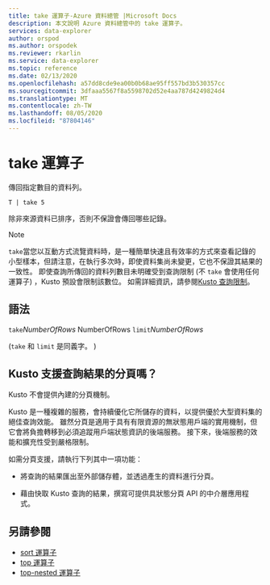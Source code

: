 ```yaml
---
title: take 運算子-Azure 資料總管 |Microsoft Docs
description: 本文說明 Azure 資料總管中的 take 運算子。
services: data-explorer
author: orspod
ms.author: orspodek
ms.reviewer: rkarlin
ms.service: data-explorer
ms.topic: reference
ms.date: 02/13/2020
ms.openlocfilehash: a57dd8cde9ea00b0b68ae95ff557bd3b530357cc
ms.sourcegitcommit: 3dfaaa5567f8a5598702d52e4aa787d4249824d4
ms.translationtype: MT
ms.contentlocale: zh-TW
ms.lasthandoff: 08/05/2020
ms.locfileid: "87804146"
---
```

# <a name="take-operator"></a>take 運算子

傳回指定數目的資料列。

```kusto
T | take 5
```

除非來源資料已排序，否則不保證會傳回哪些記錄。

> [!NOTE]
> `take`當您以互動方式流覽資料時，是一種簡單快速且有效率的方式來查看記錄的小型樣本，但請注意，在執行多次時，即使資料集尚未變更，它也不保證其結果的一致性。
> 即使查詢所傳回的資料列數目未明確受到查詢限制 (不 `take` 會使用任何運算子) ，Kusto 預設會限制該數位。 如需詳細資訊，請參閱[Kusto 查詢限制](../concepts/querylimits.md)。

## <a name="syntax"></a>語法

`take`*NumberOfRows* 
 NumberOfRows `limit`*NumberOfRows*

 (`take` 和 `limit` 是同義字。 ) 

## <a name="does-kusto-support-paging-of-query-results"></a>Kusto 支援查詢結果的分頁嗎？

Kusto 不會提供內建的分頁機制。

Kusto 是一種複雜的服務，會持續優化它所儲存的資料，以提供優於大型資料集的絕佳查詢效能。 雖然分頁是適用于具有有限資源的無狀態用戶端的實用機制，但它會將負擔轉移到必須追蹤用戶端狀態資訊的後端服務。 接下來，後端服務的效能和擴充性受到嚴格限制。

如需分頁支援，請執行下列其中一項功能：

* 將查詢的結果匯出至外部儲存體，並透過產生的資料進行分頁。

* 藉由快取 Kusto 查詢的結果，撰寫可提供具狀態分頁 API 的中介層應用程式。

## <a name="see-also"></a>另請參閱

* [sort 運算子](sortoperator.md)
* [top 運算子](topoperator.md)
* [top-nested 運算子](topnestedoperator.md)